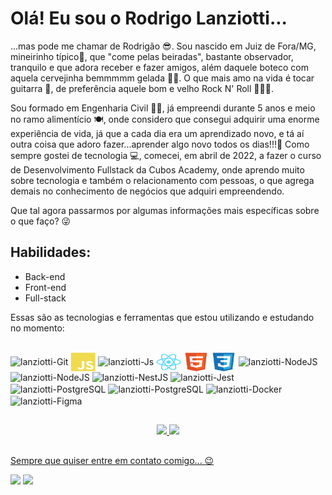 # Olá! Eu sou o Rodrigo Lanziotti...

...mas pode me chamar de Rodrigão 😎. Sou nascido em Juiz de Fora/MG, mineirinho típico🔺, que "come pelas beiradas", bastante observador, tranquilo e que adora receber e fazer amigos, além daquele boteco com aquela cervejinha bemmmmm gelada 🍺🍻. O que mais amo na vida é tocar guitarra 🎸, de preferência aquele bom e velho Rock N' Roll 🎼🎶🤟.

Sou formado em Engenharia Civil 👷‍♂️, já empreendi durante 5 anos e meio no ramo alimentício 🍽, onde considero que consegui adquirir uma enorme experiência de vida, já que a cada dia era um aprendizado novo, e tá aí outra coisa que adoro fazer...aprender algo novo todos os dias!!!🚀 Como sempre gostei de tecnologia 💻, comecei, em abril de 2022, a fazer o curso de Desenvolvimento Fullstack da Cubos Academy, onde aprendo muito sobre tecnologia e também o relacionamento com pessoas, o que agrega demais no conhecimento de negócios que adquiri empreendendo.

Que tal agora passarmos por algumas informações mais específicas sobre o que faço? 😜

## Habilidades:

- Back-end
- Front-end
- Full-stack



Essas são as tecnologias e ferramentas que estou utilizando e estudando no momento:
<div style="display: inline_block"><br>
  <img align="center" alt="lanziotti-Git" height="30" width="40" src="https://cdn.jsdelivr.net/gh/devicons/devicon/icons/git/git-original.svg"">
  <img align="center" alt="lanziotti-Js" height="30" width="40" src="https://raw.githubusercontent.com/devicons/devicon/master/icons/javascript/javascript-plain.svg">
  <img align="center" alt="lanziotti-Js" height="30" width="40" src="https://cdn.jsdelivr.net/gh/devicons/devicon/icons/typescript/typescript-plain.svg">
  <img align="center" alt="lanziotti-React" height="30" width="40" src="https://raw.githubusercontent.com/devicons/devicon/master/icons/react/react-original.svg">
  <img align="center" alt="lanziotti-HTML" height="30" width="40" src="https://raw.githubusercontent.com/devicons/devicon/master/icons/html5/html5-original.svg">
  <img align="center" alt="lanziotti-CSS" height="30" width="40" src="https://raw.githubusercontent.com/devicons/devicon/master/icons/css3/css3-original.svg">
  <img align="center" alt="lanziotti-NodeJS" height="30" width="40" src="https://cdn.jsdelivr.net/gh/devicons/devicon/icons/nodejs/nodejs-original.svg">
  <img align="center" alt="lanziotti-NodeJS" height="30" width="40" src="https://cdn.jsdelivr.net/gh/devicons/devicon/icons/express/express-original.svg">
  <img align="center" alt="lanziotti-NestJS" height="30" width="40" src="https://cdn.jsdelivr.net/gh/devicons/devicon/icons/nestjs/nestjs-plain.svg">
   <img align="center" alt="lanziotti-Jest" height="30" width="40" src="https://cdn.jsdelivr.net/gh/devicons/devicon/icons/jest/jest-plain.svg">                                                                                                   
  <img align="center" alt="lanziotti-PostgreSQL" height="30" width="40" src="https://cdn.jsdelivr.net/gh/devicons/devicon/icons/postgresql/postgresql-original.svg">
  <img align="center" alt="lanziotti-PostgreSQL" height="30" width="40" src="https://cdn.jsdelivr.net/gh/devicons/devicon/icons/mongodb/mongodb-original-wordmark.svg">
  <img align="center" alt="lanziotti-Docker" height="30" width="40" src="https://cdn.jsdelivr.net/gh/devicons/devicon/icons/docker/docker-plain.svg">
  <img align="center" alt="lanziotti-Figma" height="30" width="40" src="https://cdn.jsdelivr.net/gh/devicons/devicon/icons/figma/figma-original.svg">
</div>

##

<div align="center">
  <a href="https://github.com/lanziotti">
  <img height="180em" src="https://github-readme-stats.vercel.app/api?username=lanziotti&show_icons=true&theme=dark&include_all_commits=true&count_private=true"/>
  <img height="180em" src="https://github-readme-stats.vercel.app/api/top-langs/?username=lanziotti&layout=compact&langs_count=7&theme=dark"/>
</div>



 ##
 
 Sempre que quiser entre em contato comigo... 😉
 
 <div> 
  <a href="https://instagram.com/rodrigolanziotti" target="_blank"><img src="https://img.shields.io/badge/-Instagram-%23E4405F?style=for-the-badge&logo=instagram&logoColor=white" target="_blank"></a>
  <a href="https://www.linkedin.com/in/rodrigo-lanziotti-16a64966" target="_blank"><img src="https://img.shields.io/badge/-LinkedIn-%230077B5?style=for-the-badge&logo=linkedin&logoColor=white" target="_blank"></a> 
</div>
